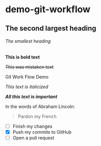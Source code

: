 # demo-git-workflow
## The second largest heading
###### The smallest heading
**This is bold text**

~~This was mistaken text~~

Git Work Flow Demo 

*This text is italicized*

***All this text is important***

In the words of Abraham Lincoln:

> Pardon my French

- [ ] Finish my changes
- [x] Push my commits to GitHub
- [ ] Open a pull request
